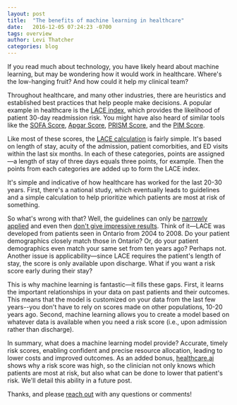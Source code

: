 ```yaml
---
layout: post
title:  "The benefits of machine learning in healthcare"
date:   2016-12-05 07:24:23 -0700
tags: overview
author: Levi Thatcher
categories: blog
---
```


If you read much about technology, you have likely heard about machine learning, but may be wondering how it would work in healthcare. Where's the low-hanging fruit? And how could it help my clinical team?

Throughout healthcare, and many other industries, there are heuristics and established best practices that help people make decisions. A popular example in healthcare is the [LACE index](https://www.ncbi.nlm.nih.gov/pmc/articles/PMC2845681/), which provides the likelihood of patient 30-day readmission risk. You might have also heard of similar tools like the [SOFA Score](http://jamanetwork.com/journals/jama/fullarticle/194262), [Apgar Score](http://www.nejm.org/doi/full/10.1056/NEJM200102153440701#t=article), [PRISM Score](https://www.ncbi.nlm.nih.gov/pmc/articles/PMC2999700/), and the [PIM Score](https://www.ncbi.nlm.nih.gov/pubmed/9069007).

Like most of these scores, the [LACE calculation](http://www.besler.com/lace-risk-score/) is fairly simple. It's based on length of stay, acuity of the admission, patient comorbities, and ED visits within the last six months. In each of these categories, points are assigned—a length of stay of three days equals three points, for example. Then the points from each categories are added up to form the LACE index.

It's simple and indicative of how healthcare has worked for the last 20-30 years. First, there's a national study, which eventually leads to guidelines and a simple calculation to help prioritize which patients are most at risk of something.

So what's wrong with that? Well, the guidelines can only be [narrowly applied](https://www.ncbi.nlm.nih.gov/pmc/articles/PMC2845681/) and even then [don't give impressive results](https://www.ncbi.nlm.nih.gov/pmc/articles/PMC4670852/). Think of it—LACE was developed from patients seen in Ontario from 2004 to 2008. Do your patient demographics closely match those in Ontario? Or, do your patient demographics even match your same set from ten years ago? Perhaps not. Another issue is applicability—since LACE requires the patient's length of stay, the score is only available upon discharge. What if you want a risk score early during their stay?

This is why machine learning is fantastic—it fills these gaps. First, it learns the important relationships in your data on past patients and their outcomes. This means that the model is customized on your data from the last few years--you don't have to rely on scores made on other populations, 10-20 years ago. Second, machine learning allows you to create a model based on whatever data is available when you need a risk score (i.e., upon admission rather than discharge).

In summary, what does a machine learning model provide? Accurate, timely risk scores, enabling confident and precise resource allocation, leading to lower costs and improved outcomes. As an added bonus, [healthcare.ai](http://healthcare.ai/) shows why a risk score was high, so the clinician not only knows which patients are most at risk, but also what can be done to lower that patient's risk. We'll detail this ability in a future post. 

Thanks, and please [reach out](http://healthcare.ai/contact) with any questions or comments!